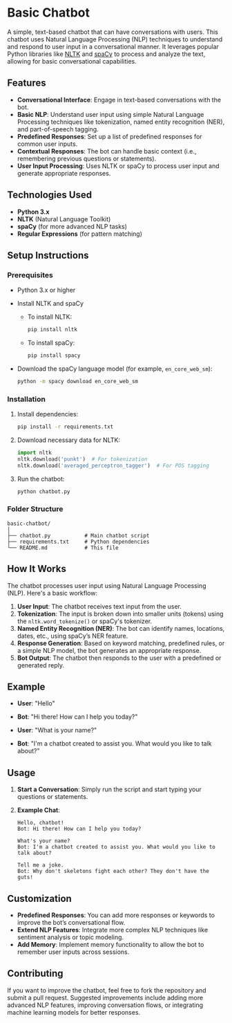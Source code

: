 

# Basic Chatbot

A simple, text-based chatbot that can have conversations with users. This chatbot uses Natural Language Processing (NLP) techniques to understand and respond to user input in a conversational manner. It leverages popular Python libraries like [NLTK](https://www.nltk.org/) and [spaCy](https://spacy.io/) to process and analyze the text, allowing for basic conversational capabilities.

## Features

- **Conversational Interface**: Engage in text-based conversations with the bot.
- **Basic NLP**: Understand user input using simple Natural Language Processing techniques like tokenization, named entity recognition (NER), and part-of-speech tagging.
- **Predefined Responses**: Set up a list of predefined responses for common user inputs.
- **Contextual Responses**: The bot can handle basic context (i.e., remembering previous questions or statements).
- **User Input Processing**: Uses NLTK or spaCy to process user input and generate appropriate responses.

## Technologies Used

- **Python 3.x** 
- **NLTK** (Natural Language Toolkit)
- **spaCy** (for more advanced NLP tasks)
- **Regular Expressions** (for pattern matching)

## Setup Instructions

### Prerequisites

- Python 3.x or higher
- Install NLTK and spaCy
  - To install NLTK:
    ```bash
    pip install nltk
    ```
  - To install spaCy:
    ```bash
    pip install spacy
    ```

- Download the spaCy language model (for example, `en_core_web_sm`):
    ```bash
    python -m spacy download en_core_web_sm
    ```

### Installation



1. Install dependencies:
   ```bash
   pip install -r requirements.txt
   ```

2. Download necessary data for NLTK:
   ```python
   import nltk
   nltk.download('punkt')  # For tokenization
   nltk.download('averaged_perceptron_tagger')  # For POS tagging
   ```

3. Run the chatbot:
   ```bash
   python chatbot.py
   ```

### Folder Structure

```plaintext
basic-chatbot/
│
├── chatbot.py           # Main chatbot script
├── requirements.txt     # Python dependencies
└── README.md            # This file
```

## How It Works

The chatbot processes user input using Natural Language Processing (NLP). Here's a basic workflow:

1. **User Input**: The chatbot receives text input from the user.
2. **Tokenization**: The input is broken down into smaller units (tokens) using the `nltk.word_tokenize()` or spaCy's tokenizer.
3. **Named Entity Recognition (NER)**: The bot can identify names, locations, dates, etc., using spaCy’s NER feature.
4. **Response Generation**: Based on keyword matching, predefined rules, or a simple NLP model, the bot generates an appropriate response.
5. **Bot Output**: The chatbot then responds to the user with a predefined or generated reply.

## Example

- **User**: "Hello"
- **Bot**: "Hi there! How can I help you today?"
  
- **User**: "What is your name?"
- **Bot**: "I'm a chatbot created to assist you. What would you like to talk about?"

## Usage

1. **Start a Conversation**: Simply run the script and start typing your questions or statements.
   
2. **Example Chat**:
   ```
   Hello, chatbot!
   Bot: Hi there! How can I help you today?

   What's your name?
   Bot: I'm a chatbot created to assist you. What would you like to talk about?
   
   Tell me a joke.
   Bot: Why don't skeletons fight each other? They don't have the guts!
   ```

## Customization

- **Predefined Responses**: You can add more responses or keywords to improve the bot’s conversational flow.
- **Extend NLP Features**: Integrate more complex NLP techniques like sentiment analysis or topic modeling.
- **Add Memory**: Implement memory functionality to allow the bot to remember user inputs across sessions.

## Contributing

If you want to improve the chatbot, feel free to fork the repository and submit a pull request. Suggested improvements include adding more advanced NLP features, improving conversation flows, or integrating machine learning models for better responses.

